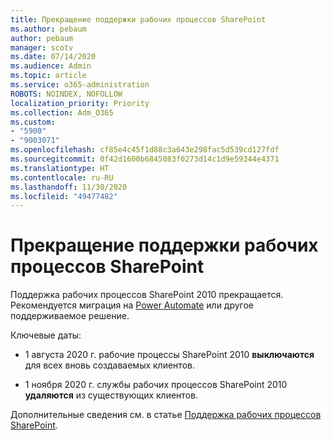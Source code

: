 ```yaml
---
title: Прекращение поддержки рабочих процессов SharePoint
ms.author: pebaum
author: pebaum
manager: scotv
ms.date: 07/14/2020
ms.audience: Admin
ms.topic: article
ms.service: o365-administration
ROBOTS: NOINDEX, NOFOLLOW
localization_priority: Priority
ms.collection: Adm_O365
ms.custom:
- "5900"
- "9003071"
ms.openlocfilehash: cf85e4c45f1d88c3a643e298fac5d539cd127fdf
ms.sourcegitcommit: 0f42d1600b6845083f0273d14c1d9e59344e4371
ms.translationtype: HT
ms.contentlocale: ru-RU
ms.lasthandoff: 11/30/2020
ms.locfileid: "49477482"
---
```

# <a name="sharepoint-workflows-retiring"></a>Прекращение поддержки рабочих процессов SharePoint

Поддержка рабочих процессов SharePoint 2010 прекращается. Рекомендуется миграция на [Power Automate](https://docs.microsoft.com/power-automate/getting-started) или другое поддерживаемое решение. 

Ключевые даты:

- 1 августа 2020 г. рабочие процессы SharePoint 2010 **выключаются** для всех вновь создаваемых клиентов.

- 1 ноября 2020 г. службы рабочих процессов SharePoint 2010 **удаляются** из существующих клиентов.

Дополнительные сведения см. в статье [Поддержка рабочих процессов SharePoint](https://aka.ms/sp-workflows-support).
